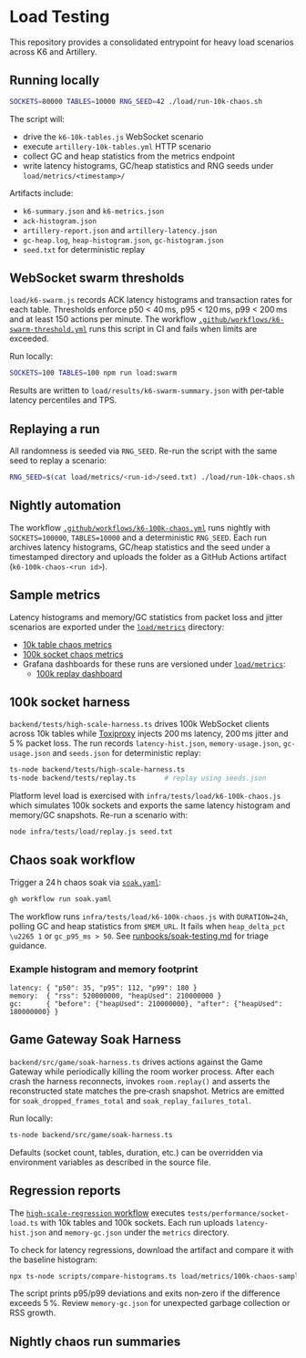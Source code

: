 # Load Testing

This repository provides a consolidated entrypoint for heavy load scenarios across K6 and Artillery.

## Running locally

```bash
SOCKETS=80000 TABLES=10000 RNG_SEED=42 ./load/run-10k-chaos.sh
```

The script will:

- drive the `k6-10k-tables.js` WebSocket scenario
- execute `artillery-10k-tables.yml` HTTP scenario
- collect GC and heap statistics from the metrics endpoint
- write latency histograms, GC/heap statistics and RNG seeds under
  `load/metrics/<timestamp>/`

Artifacts include:

- `k6-summary.json` and `k6-metrics.json`
- `ack-histogram.json`
- `artillery-report.json` and `artillery-latency.json`
- `gc-heap.log`, `heap-histogram.json`, `gc-histogram.json`
- `seed.txt` for deterministic replay

## WebSocket swarm thresholds

`load/k6-swarm.js` records ACK latency histograms and transaction rates for
each table. Thresholds enforce p50 < 40 ms, p95 < 120 ms, p99 < 200 ms and at
least 150 actions per minute. The workflow
[`.github/workflows/k6-swarm-threshold.yml`](../.github/workflows/k6-swarm-threshold.yml)
runs this script in CI and fails when limits are exceeded.

Run locally:

```bash
SOCKETS=100 TABLES=100 npm run load:swarm
```

Results are written to `load/results/k6-swarm-summary.json` with per‑table
latency percentiles and TPS.

## Replaying a run

All randomness is seeded via `RNG_SEED`. Re-run the script with the same seed to replay a scenario:

```bash
RNG_SEED=$(cat load/metrics/<run-id>/seed.txt) ./load/run-10k-chaos.sh
```

## Nightly automation

The workflow [`.github/workflows/k6-100k-chaos.yml`](../.github/workflows/k6-100k-chaos.yml)
runs nightly with `SOCKETS=100000`, `TABLES=10000` and a deterministic
`RNG_SEED`. Each run archives latency histograms, GC/heap statistics and the
seed under a timestamped directory and uploads the folder as a GitHub Actions
artifact (`k6-100k-chaos-<run id>`).

## Sample metrics

Latency histograms and memory/GC statistics from packet loss and jitter scenarios
are exported under the [`load/metrics`](../load/metrics) directory:

- [10k table chaos metrics](../load/metrics/10k-chaos-sample)
- [100k socket chaos metrics](../load/metrics/100k-chaos-sample)
- Grafana dashboards for these runs are versioned under [`load/metrics`](../load/metrics):
  - [100k replay dashboard](../load/metrics/grafana-100k-replay.json)

## 100k socket harness

`backend/tests/high-scale-harness.ts` drives 100k WebSocket clients across
10k tables while [Toxiproxy](https://github.com/Shopify/toxiproxy) injects
200 ms latency, 200 ms jitter and 5 % packet loss. The run records
`latency-hist.json`, `memory-usage.json`, `gc-usage.json` and `seeds.json` for
deterministic replay:

```bash
ts-node backend/tests/high-scale-harness.ts
ts-node backend/tests/replay.ts       # replay using seeds.json
```

Platform level load is exercised with `infra/tests/load/k6-100k-chaos.js` which
simulates 100k sockets and exports the same latency histogram and memory/GC
snapshots. Re-run a scenario with:

```bash
node infra/tests/load/replay.js seed.txt
```

## Chaos soak workflow

Trigger a 24 h chaos soak via [`soak.yaml`](../.github/workflows/soak.yaml):

```bash
gh workflow run soak.yaml
```

The workflow runs `infra/tests/load/k6-100k-chaos.js` with `DURATION=24h`,
polling GC and heap statistics from `$MEM_URL`. It fails when
`heap_delta_pct \u2265 1` or `gc_p95_ms > 50`. See
[runbooks/soak-testing.md](runbooks/soak-testing.md) for triage guidance.

### Example histogram and memory footprint

```
latency: { "p50": 35, "p95": 112, "p99": 180 }
memory:  { "rss": 520000000, "heapUsed": 210000000 }
gc:      { "before": {"heapUsed": 210000000}, "after": {"heapUsed": 180000000} }
```

## Game Gateway Soak Harness

`backend/src/game/soak-harness.ts` drives actions against the Game Gateway
while periodically killing the room worker process. After each crash the
harness reconnects, invokes `room.replay()` and asserts the reconstructed state
matches the pre‑crash snapshot. Metrics are emitted for
`soak_dropped_frames_total` and `soak_replay_failures_total`.

Run locally:

```bash
ts-node backend/src/game/soak-harness.ts
```

Defaults (socket count, tables, duration, etc.) can be overridden via
environment variables as described in the source file.

## Regression reports

The [`high-scale-regression` workflow](../.github/workflows/high-scale-regression.yml)
executes `tests/performance/socket-load.ts` with 10k tables and 100k sockets.
Each run uploads `latency-hist.json` and `memory-gc.json` under the `metrics`
directory.

To check for latency regressions, download the artifact and compare it with the
baseline histogram:

```bash
npx ts-node scripts/compare-histograms.ts load/metrics/100k-chaos-sample <metrics-dir>
```

The script prints p95/p99 deviations and exits non‑zero if the difference exceeds
5 %. Review `memory-gc.json` for unexpected garbage collection or RSS growth.

## Nightly chaos run summaries

<!-- CHAOS_SUMMARY -->

